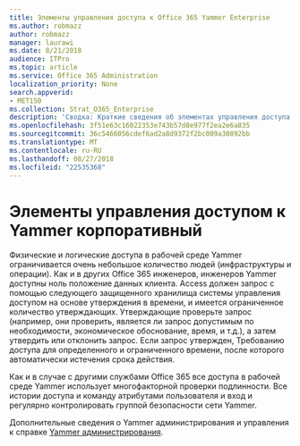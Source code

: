 ```yaml
---
title: Элементы управления доступа к Office 365 Yammer Enterprise
ms.author: robmazz
author: robmazz
manager: laurawi
ms.date: 8/21/2018
audience: ITPro
ms.topic: article
ms.service: Office 365 Administration
localization_priority: None
search.appverid:
- MET150
ms.collection: Strat_O365_Enterprise
description: 'Сводка: Краткие сведения об элементах управления доступа к Yammer Enterprise в рабочей среде.'
ms.openlocfilehash: 3f51e63c16022353e743b57d8e977f2ea2e6a835
ms.sourcegitcommit: 36c5466056cdef6ad2a8d9372f2bc009a30892bb
ms.translationtype: MT
ms.contentlocale: ru-RU
ms.lasthandoff: 08/27/2018
ms.locfileid: "22535368"
---
```

# <a name="yammer-enterprise-access-controls"></a>Элементы управления доступом к Yammer корпоративный 

Физические и логические доступа в рабочей среде Yammer ограничивается очень небольшое количество людей (инфраструктуры и операции). Как и в других Office 365 инженеров, инженеров Yammer доступны ноль положение данных клиента. Access должен запрос с помощью следующего защищенного хранилища системы управления доступом на основе утверждения в времени, и имеется ограниченное количество утверждающих. Утверждающие проверьте запрос (например, они проверить, является ли запрос допустимым по необходимости, экономическое обоснование, время, и т.д.), а затем утвердить или отклонить запрос. Если запрос утвержден, Требованию доступа для определенного и ограниченного времени, после которого автоматически истечения срока действия. 

Как и в случае с другими службами Office 365 все доступа в рабочей среде Yammer использует многофакторной проверки подлинности. Все истории доступа и команду атрибутами пользователя и вход и регулярно контролировать группой безопасности сети Yammer.

Дополнительные сведения о Yammer администрирования и управления к справке [Yammer администрирования](https://support.office.com/article/yammer-–-admin-help-e1464355-1f97-49ac-b2aa-dd320b179dbe?ui=en-US&rs=en-US&ad=US).
